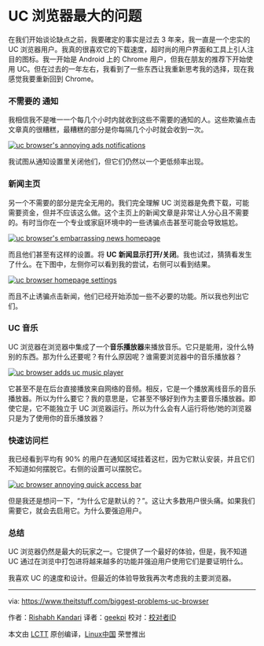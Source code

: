 UC 浏览器最大的问题
======
在我们开始谈论缺点之前，我要確定的事实是过去 3 年来，我一直是一个忠实的 UC 浏览器用户。我真的很喜欢它的下载速度，超时尚的用户界面和工具上引人注目的图标。我一开始是 Android 上的 Chrome 用户，但我在朋友的推荐下开始使用 UC。但在过去的一年左右，我看到了一些东西让我重新思考我的选择，现在我感觉我要重新回到 Chrome。

### 不需要的 **通知**

我相信我不是唯一一个每几个小时内就收到这些不需要的通知的人。这些欺骗点击文章真的很糟糕，最糟糕的部分是你每隔几个小时就会收到一次。

[![uc browser's annoying ads notifications][1]][1]

我试图从通知设置里关闭他们，但它们仍然以一个更低频率出现。

### **新闻主页**

另一个不需要的部分是完全无用的。我们完全理解 UC 浏览器是免费下载，可能需要资金，但并不应该这么做。这个主页上的新闻文章是非常让人分心且不需要的。有时当你在一个专业或家庭环境中的一些诱骗点击甚至可能会导致尴尬。

[![uc browser's embarrassing news homepage][2]][2]

而且他们甚至有这样的设置。将 **UC** **新闻显示打开/关闭**。我也试过，猜猜看发生了什么。在下图中，左侧你可以看到我的尝试，右侧可以看到结果。

[![uc browser homepage settings][3]][3]

而且不止诱骗点击新闻，他们已经开始添加一些不必要的功能。所以我也列出它们。

### UC **音乐**

UC 浏览器在浏览器中集成了一个**音乐播放器**来播放音乐。它只是能用，没什么特别的东西。那为什么还要呢？有什么原因呢？谁需要浏览器中的音乐播放器？

[![uc browser adds uc music player][4]][4]

它甚至不是在后台直接播放来自网络的音频。相反，它是一个播放离线音乐的音乐播放器。所以为什么要它？我的意思是，它甚至不够好到作为主要音乐播放器。即使它是，它不能独立于 UC 浏览器运行。所以为什么会有人运行将他/她的浏览器只是为了使用你的音乐播放器？

### **快速**访问栏

我已经看到平均有 90% 的用户在通知区域挂着这栏，因为它默认安装，并且它们不知道如何摆脱它。右侧的设置可以摆脱它。

[![uc browser annoying quick access bar][5]][5]

但是我还是想问一下，“为什么它是默认的？”。这让大多数用户很头痛。如果我们需要它，就会去启用它。为什么要强迫用户。

### 总结

UC 浏览器仍然是最大的玩家之一。它提供了一个最好的体验，但是，我不知道 UC 通过在浏览中打包进将越来越多的功能并强迫用户使用它们是要证明什么。

我喜欢 UC 的速度和设计。但最近的体验导致我再次考虑我的主要浏览器。



--------------------------------------------------------------------------------

via: https://www.theitstuff.com/biggest-problems-uc-browser

作者：[Rishabh Kandari][a]
译者：[geekpi](https://github.com/geekpi)
校对：[校对者ID](https://github.com/校对者ID)

本文由 [LCTT](https://github.com/LCTT/TranslateProject) 原创编译，[Linux中国](https://linux.cn/) 荣誉推出

[a]:https://www.theitstuff.com/author/reevkandari
[1]:http://www.theitstuff.com/wp-content/uploads/2017/10/Untitled-design-6.png
[2]:http://www.theitstuff.com/wp-content/uploads/2017/10/Untitled-design-1-1.png
[3]:http://www.theitstuff.com/wp-content/uploads/2017/12/uceffort.png
[4]:http://www.theitstuff.com/wp-content/uploads/2017/10/Untitled-design-3-1.png
[5]:http://www.theitstuff.com/wp-content/uploads/2017/10/Untitled-design-4-1.png

